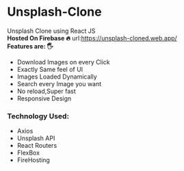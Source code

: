# Unsplash-Clone
Unsplash Clone using React JS<br>
<strong>Hosted On Firebase 🔥</strong> url:https://unsplash-cloned.web.app/<br>
<strong>Features are: 🖐</strong> <br>
<ul>
  <li>Download Images on every Click</li>
  <li>Exactly Same feel of UI</li>
  <li>Images Loaded Dynamically</li>
  <li>Search every Image you want</li>
  <li>No reload,Super fast</li>
  <li>Responsive Design</li>
</ul>


<h3>Technology Used:</h3>
<ul>
  <li>Axios</li>
  <li>Unsplash API</li>
  <li>React Routers</li>
  <li>FlexBox</li>
  <li>FireHosting</li>
</ul>

 
